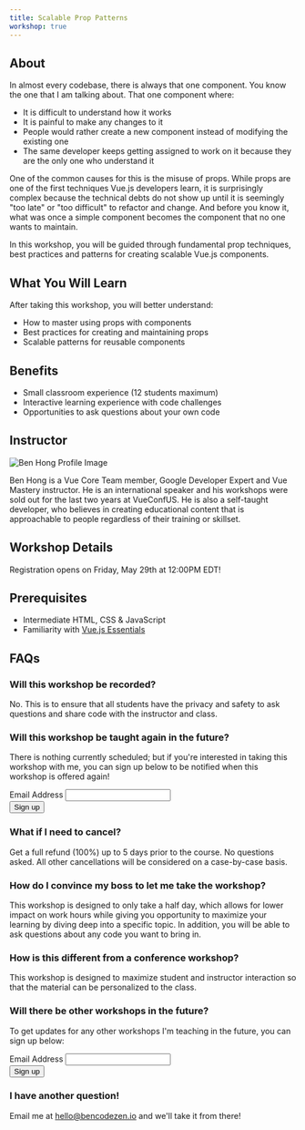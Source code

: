 ```yaml
---
title: Scalable Prop Patterns
workshop: true
---
```


## About

In almost every codebase, there is always that one component. You know the one that I am talking about. That one component where:

- It is difficult to understand how it works
- It is painful to make any changes to it
- People would rather create a new component instead of modifying the existing one
- The same developer keeps getting assigned to work on it because they are the only one who understand it

One of the common causes for this is the misuse of props. While props are one of the first techniques Vue.js developers learn, it is surprisingly complex because the technical debts do not show up until it is seemingly "too late" or "too difficult" to refactor and change. And before you know it, what was once a simple component becomes the component that no one wants to maintain.

In this workshop, you will be guided through fundamental prop techniques, best practices and patterns for creating scalable Vue.js components.

<h2 class="section-title">What You Will Learn</h2>

After taking this workshop, you will better understand:

- How to master using props with components
- Best practices for creating and maintaining props
- Scalable patterns for reusable components

## Benefits

- Small classroom experience (12 students maximum)
- Interactive learning experience with code challenges
- Opportunities to ask questions about your own code

## Instructor

<div class="instructor-wrapper">
  <img src="/images/ben-profile-circle.jpg"
    alt="Ben Hong Profile Image"
    class="profile-image"
  />

Ben Hong is a Vue Core Team member, Google Developer Expert and Vue Mastery instructor. He is an international speaker and his workshops were sold out for the last two years at VueConfUS. He is also a self-taught developer, who believes in creating educational content that is approachable to people regardless of their training or skillset.

</div>

## Workshop Details

<workshop-details option="1" date="Wednesday, June 10th" time="1:30PM - 4:30PM EDT" datetime="2020-06-10T13:30-5:00" class="mb-5"></workshop-details>

<workshop-details option="2" date="Saturday, June 13th" time="1:30PM - 4:30PM EDT" datetime="2020-06-13T13:30-5:00" class="mb-5"></workshop-details>

<p class="highlight">Registration opens on Friday, May 29th at 12:00PM EDT!</p>

## Prerequisites

- Intermediate HTML, CSS & JavaScript
- Familiarity with [Vue.js Essentials](https://vuejs.org/v2/guide/)

## FAQs

### Will this workshop be recorded?

No. This is to ensure that all students have the privacy and safety to ask questions and share code with the instructor and class.

### Will this workshop be taught again in the future?

There is nothing currently scheduled; but if you're interested in taking this workshop with me, you can sign up below to be notified when this workshop is offered again!

<form data-netlify-recaptcha="true" name="spp-interest" method="POST" data-netlify="true">
  <label class="form-label" for="spp-interest-email">
    Email Address
    <input class="form-input" type="email" id="spp-interest-email" name="spp-interest-email" />
  </label>
  <div data-netlify-recaptcha="true"></div>
  <button class="form-submit" type="submit">Sign up</button> 
</form>

### What if I need to cancel?

Get a full refund (100%) up to 5 days prior to the course. No questions asked. All other cancellations will be considered on a case-by-case basis.

### How do I convince my boss to let me take the workshop?

This workshop is designed to only take a half day, which allows for lower impact on work hours while giving you opportunity to maximize your learning by diving deep into a specific topic. In addition, you will be able to ask questions about any code you want to bring in.

### How is this different from a conference workshop?

This workshop is designed to maximize student and instructor interaction so that the material can be personalized to the class.

### Will there be other workshops in the future?

To get updates for any other workshops I'm teaching in the future, you can sign up below:

<form data-netlify-recaptcha="true" name="workshop-interest" method="POST" data-netlify="true">
  <label class="form-label" for="workshop-interest-email">
    Email Address
    <input class="form-input" type="email" id="workshop-interest-email" name="workshop-interest-email" />
  </label>
  <div data-netlify-recaptcha="true"></div>
  <button class="form-submit" type="submit">Sign up</button> 
</form>

### I have another question!

Email me at [hello@bencodezen.io](mailto:hello@bencodezen.io) and we'll take it from there!
